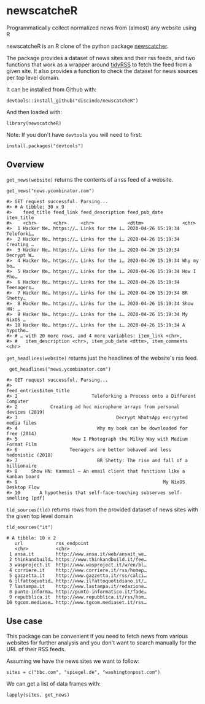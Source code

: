 # newscatcheR
Programmatically collect normalized news from (almost) any website using R

newscatcheR is an R clone of the python package [newscatcher](https://github.com/kotartemiy/newscatcher).  

The package provides a dataset of news sites and their rss feeds, and two functions that work as a wrapper around [tidyRSS](https://github.com/RobertMyles/tidyRSS) to fetch the feed from a given site. It also provides a function to check the dataset for news sources per top level domain.

It can be installed from Github with:

`devtools::install_github("discindo/newscatcheR")`

And then loaded with: 

`library(newscatcheR)`

Note: If you don't have `devtools` you will need to first:

`install.packages("devtools")`

## Overview

`get_news(website)` returns the contents of a rss feed of a website. 

`get_news("news.ycombinator.com")`
```
#> GET request successful. Parsing...
#> # A tibble: 30 x 9
#>    feed_title feed_link feed_description feed_pub_date       item_title
#>    <chr>      <chr>     <chr>            <dttm>              <chr>     
#>  1 Hacker Ne… https://… Links for the i… 2020-04-26 15:19:34 Teleforki…
#>  2 Hacker Ne… https://… Links for the i… 2020-04-26 15:19:34 Creating …
#>  3 Hacker Ne… https://… Links for the i… 2020-04-26 15:19:34 Decrypt W…
#>  4 Hacker Ne… https://… Links for the i… 2020-04-26 15:19:34 Why my bo…
#>  5 Hacker Ne… https://… Links for the i… 2020-04-26 15:19:34 How I Pho…
#>  6 Hacker Ne… https://… Links for the i… 2020-04-26 15:19:34 Teenagers…
#>  7 Hacker Ne… https://… Links for the i… 2020-04-26 15:19:34 BR Shetty…
#>  8 Hacker Ne… https://… Links for the i… 2020-04-26 15:19:34 Show HN: …
#>  9 Hacker Ne… https://… Links for the i… 2020-04-26 15:19:34 My NixOS …
#> 10 Hacker Ne… https://… Links for the i… 2020-04-26 15:19:34 A hypothe…
#> # … with 20 more rows, and 4 more variables: item_link <chr>,
#> #   item_description <chr>, item_pub_date <dttm>, item_comments <chr>
```

`get_headlines(website)` returns just the headlines of the website's rss feed.

` get_headlines("news.ycombinator.com")`
```
#> GET request successful. Parsing...
#>                                                     feed_entries$item_title
#> 1                           Teleforking a Process onto a Different Computer
#> 2            Creating ad hoc microphone arrays from personal devices (2019)
#> 3                                    Decrypt WhatsApp encrypted media files
#> 4                             Why my book can be downloaded for free (2014)
#> 5                    How I Photograph the Milky Way with Medium Format Film
#> 6                   Teenagers are better behaved and less hedonistic (2018)
#> 7                             BR Shetty: The rise and fall of a billionaire
#> 8     Show HN: Kanmail – An email client that functions like a kanban board
#> 9                                                     My NixOS Desktop Flow
#> 10       A hypothesis that self-face-touching subserves self-smelling [pdf]
```

`tld_sources(tld)` returns rows from the provided dataset of news sites with the given top level domain

`tld_sources("it")`

```
# A tibble: 10 x 2
   url            rss_endpoint                     
   <chr>          <chr>                            
 1 ansa.it        http://www.ansa.it/web/ansait_we…
 2 thinkandbuild… https://www.thinkandbuild.it/fee…
 3 wasproject.it  http://www.wasproject.it/w/en/bl…
 4 corriere.it    http://www.corriere.it/rss/homep…
 5 gazzetta.it    http://www.gazzetta.it/rss/calci…
 6 ilfattoquotid… http://www.ilfattoquotidiano.it/…
 7 lastampa.it    http://www.lastampa.it/redazione…
 8 punto-informa… http://punto-informatico.it/fade…
 9 repubblica.it  http://www.repubblica.it/rss/hom…
10 tgcom.mediase… http://www.tgcom.mediaset.it/rss…
```
## Use case

This package can be convenient if you need to fetch news from various websites for further analysis and you don't want to search manually for the URL of their RSS feeds.

Assuming we have the news sites we want to follow:

`sites = c("bbc.com", "spiegel.de", "washingtonpost.com")`

We can get a list of data frames with:

 `lapply(sites, get_news)`
